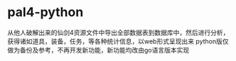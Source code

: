 # pal4-python
从他人破解出来的仙剑4资源文件中导出全部数据表到数据库中，然后进行分析，获得诸如道具，装备，任务，等各种统计信息，以web形式呈现出来
python版仅做为备份及参考，不再开发新功能，新功能均改由go语言版本实现
